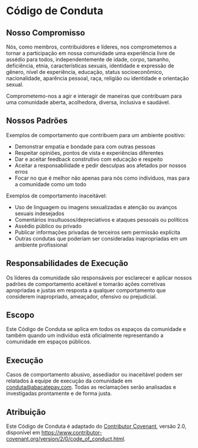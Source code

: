 # Código de Conduta

## Nosso Compromisso

Nós, como membros, contribuidores e líderes, nos comprometemos a tornar a participação em nossa comunidade uma experiência livre de assédio para todos, independentemente de idade, corpo, tamanho, deficiência, etnia, características sexuais, identidade e expressão de gênero, nível de experiência, educação, status socioeconômico, nacionalidade, aparência pessoal, raça, religião ou identidade e orientação sexual.

Comprometemo-nos a agir e interagir de maneiras que contribuam para uma comunidade aberta, acolhedora, diversa, inclusiva e saudável.

## Nossos Padrões

Exemplos de comportamento que contribuem para um ambiente positivo:

* Demonstrar empatia e bondade para com outras pessoas
* Respeitar opiniões, pontos de vista e experiências diferentes
* Dar e aceitar feedback construtivo com educação e respeito
* Aceitar a responsabilidade e pedir desculpas aos afetados por nossos erros
* Focar no que é melhor não apenas para nós como indivíduos, mas para a comunidade como um todo

Exemplos de comportamento inaceitável:

* Uso de linguagem ou imagens sexualizadas e atenção ou avanços sexuais indesejados
* Comentários insultuosos/depreciativos e ataques pessoais ou políticos
* Assédio público ou privado
* Publicar informações privadas de terceiros sem permissão explícita
* Outras condutas que poderiam ser consideradas inapropriadas em um ambiente profissional

## Responsabilidades de Execução

Os líderes da comunidade são responsáveis por esclarecer e aplicar nossos padrões de comportamento aceitável e tomarão ações corretivas apropriadas e justas em resposta a qualquer comportamento que considerem inapropriado, ameaçador, ofensivo ou prejudicial.

## Escopo

Este Código de Conduta se aplica em todos os espaços da comunidade e também quando um indivíduo está oficialmente representando a comunidade em espaços públicos.

## Execução

Casos de comportamento abusivo, assediador ou inaceitável podem ser relatados à equipe de execução da comunidade em [conduta@abacatepay.com](mailto:conduta@abacatepay.com). Todas as reclamações serão analisadas e investigadas prontamente e de forma justa.

## Atribuição

Este Código de Conduta é adaptado do [Contributor Covenant](https://www.contributor-covenant.org), versão 2.0, disponível em https://www.contributor-covenant.org/version/2/0/code_of_conduct.html.